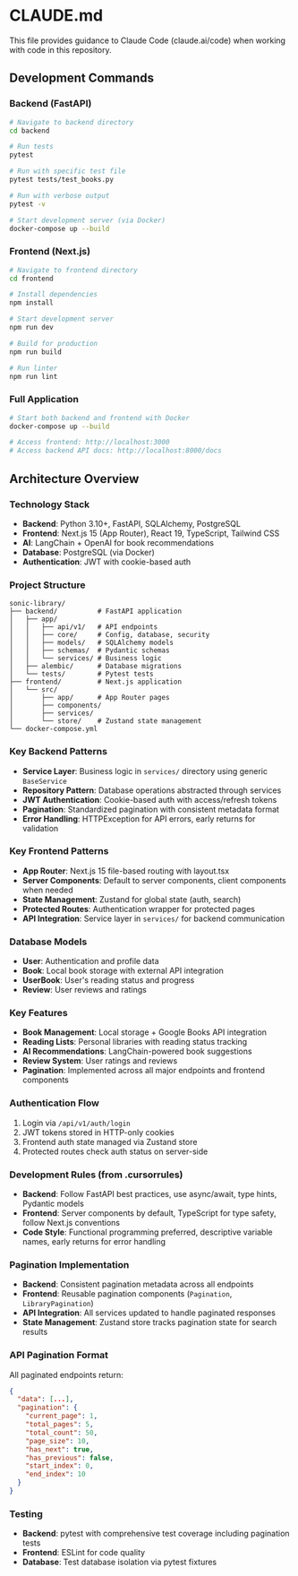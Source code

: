 # CLAUDE.md

This file provides guidance to Claude Code (claude.ai/code) when working with code in this repository.

## Development Commands

### Backend (FastAPI)
```bash
# Navigate to backend directory
cd backend

# Run tests
pytest

# Run with specific test file
pytest tests/test_books.py

# Run with verbose output
pytest -v

# Start development server (via Docker)
docker-compose up --build
```

### Frontend (Next.js)
```bash
# Navigate to frontend directory
cd frontend

# Install dependencies
npm install

# Start development server
npm run dev

# Build for production
npm run build

# Run linter
npm run lint
```

### Full Application
```bash
# Start both backend and frontend with Docker
docker-compose up --build

# Access frontend: http://localhost:3000
# Access backend API docs: http://localhost:8000/docs
```

## Architecture Overview

### Technology Stack
- **Backend**: Python 3.10+, FastAPI, SQLAlchemy, PostgreSQL
- **Frontend**: Next.js 15 (App Router), React 19, TypeScript, Tailwind CSS
- **AI**: LangChain + OpenAI for book recommendations
- **Database**: PostgreSQL (via Docker)
- **Authentication**: JWT with cookie-based auth

### Project Structure
```
sonic-library/
├── backend/          # FastAPI application
│   ├── app/
│   │   ├── api/v1/   # API endpoints
│   │   ├── core/     # Config, database, security
│   │   ├── models/   # SQLAlchemy models
│   │   ├── schemas/  # Pydantic schemas
│   │   └── services/ # Business logic
│   ├── alembic/      # Database migrations
│   └── tests/        # Pytest tests
├── frontend/         # Next.js application
│   └── src/
│       ├── app/      # App Router pages
│       ├── components/
│       ├── services/
│       └── store/    # Zustand state management
└── docker-compose.yml
```

### Key Backend Patterns
- **Service Layer**: Business logic in `services/` directory using generic `BaseService`
- **Repository Pattern**: Database operations abstracted through services
- **JWT Authentication**: Cookie-based auth with access/refresh tokens
- **Pagination**: Standardized pagination with consistent metadata format
- **Error Handling**: HTTPException for API errors, early returns for validation

### Key Frontend Patterns
- **App Router**: Next.js 15 file-based routing with layout.tsx
- **Server Components**: Default to server components, client components when needed
- **State Management**: Zustand for global state (auth, search)
- **Protected Routes**: Authentication wrapper for protected pages
- **API Integration**: Service layer in `services/` for backend communication

### Database Models
- **User**: Authentication and profile data
- **Book**: Local book storage with external API integration
- **UserBook**: User's reading status and progress
- **Review**: User reviews and ratings

### Key Features
- **Book Management**: Local storage + Google Books API integration
- **Reading Lists**: Personal libraries with reading status tracking
- **AI Recommendations**: LangChain-powered book suggestions
- **Review System**: User ratings and reviews
- **Pagination**: Implemented across all major endpoints and frontend components

### Authentication Flow
1. Login via `/api/v1/auth/login`
2. JWT tokens stored in HTTP-only cookies
3. Frontend auth state managed via Zustand store
4. Protected routes check auth status on server-side

### Development Rules (from .cursorrules)
- **Backend**: Follow FastAPI best practices, use async/await, type hints, Pydantic models
- **Frontend**: Server components by default, TypeScript for type safety, follow Next.js conventions
- **Code Style**: Functional programming preferred, descriptive variable names, early returns for error handling

### Pagination Implementation
- **Backend**: Consistent pagination metadata across all endpoints
- **Frontend**: Reusable pagination components (`Pagination`, `LibraryPagination`)
- **API Integration**: All services updated to handle paginated responses
- **State Management**: Zustand store tracks pagination state for search results

### API Pagination Format
All paginated endpoints return:
```json
{
  "data": [...],
  "pagination": {
    "current_page": 1,
    "total_pages": 5,
    "total_count": 50,
    "page_size": 10,
    "has_next": true,
    "has_previous": false,
    "start_index": 0,
    "end_index": 10
  }
}
```

### Testing
- **Backend**: pytest with comprehensive test coverage including pagination tests
- **Frontend**: ESLint for code quality
- **Database**: Test database isolation via pytest fixtures